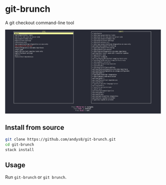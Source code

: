 # git-brunch

A git checkout command-line tool

![screenshot](./screenshot.png)

## Install from source

```sh
git clone https://github.com/andys8/git-brunch.git
cd git-brunch
stack install
```

## Usage

Run `git-brunch` or `git brunch`.
